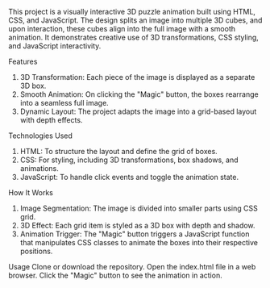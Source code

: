 This project is a visually interactive 3D puzzle animation built using HTML, CSS, and JavaScript. The design splits an image into multiple 3D cubes, and upon interaction, these cubes align into the full image with a smooth animation. It demonstrates creative use of 3D transformations, CSS styling, and JavaScript interactivity.

Features
1. 3D Transformation: Each piece of the image is displayed as a separate 3D box.
2. Smooth Animation: On clicking the "Magic" button, the boxes rearrange into a seamless full image.
3. Dynamic Layout: The project adapts the image into a grid-based layout with depth effects.

Technologies Used
1. HTML: To structure the layout and define the grid of boxes.
2. CSS: For styling, including 3D transformations, box shadows, and animations.
3. JavaScript: To handle click events and toggle the animation state.

How It Works
1. Image Segmentation: The image is divided into smaller parts using CSS grid.
2. 3D Effect: Each grid item is styled as a 3D box with depth and shadow.
3. Animation Trigger: The "Magic" button triggers a JavaScript function that manipulates CSS classes to animate the boxes into their respective positions.

Usage
Clone or download the repository.
Open the index.html file in a web browser.
Click the "Magic" button to see the animation in action.
